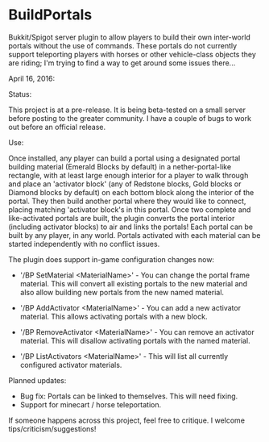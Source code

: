 # BuildPortals
Bukkit/Spigot server plugin to allow players to build their own inter-world portals without the use of commands. These portals do not currently support teleporting players with horses or other vehicle-class objects they are riding; I'm trying to find a way to get around some issues there...

April 16, 2016:

Status:

This project is at a pre-release. It is being beta-tested on a small server before posting to the greater community. I have a couple of bugs to work out before an official release.

Use:

Once installed, any player can build a portal using a designated portal building material (Emerald Blocks by default) in a nether-portal-like rectangle, with at least large enough interior for a player to walk through and place an 'activator block' (any of Redstone blocks, Gold blocks or Diamond blocks by default) on each bottom block along the interior of the portal. They then build another portal where they would like to connect, placing matching 'activator block's in this portal. Once two complete and like-activated portals are built, the plugin converts the portal interior (including activator blocks) to air and links the portals! Each portal can be built by any player, in any world. Portals activated with each material can be started independently with no conflict issues.

The plugin does support in-game configuration changes now:

 * '/BP SetMaterial \<MaterialName\>' - You can change the portal frame material. This will convert all existing portals to the new material and also allow building new portals from the new named material.
 
 * '/BP AddActivator \<MaterialName\>' - You can add a new activator material. This allows activating portals with a new block.
 
 * '/BP RemoveActivator \<MaterialName\>' - You can remove an activator material. This will disallow activating portals with the named material.
 
 * '/BP ListActivators \<MaterialName\>' - This will list all currently configured activator materials. 

Planned updates:
 * Bug fix: Portals can be linked to themselves. This will need fixing.
 * Support for minecart / horse teleportation.

If someone happens across this project, feel free to critique. I welcome tips/criticism/suggestions!
